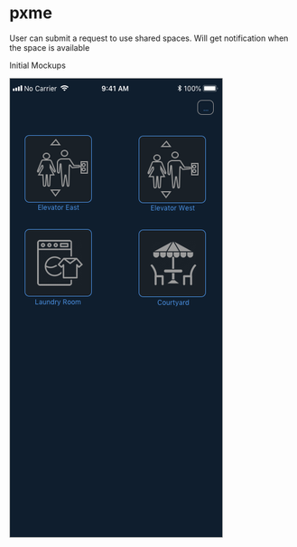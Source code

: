 # pxme
User can submit a request to use shared spaces. Will get notification when the space is available 

Initial Mockups

![1. Default location](https://github.com/rrajappan1/pxme/blob/master/Hackathon1.png)

